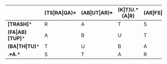 | | (TS\|RA\|QA)* | (AB\|UT\|AR)* | (K\|T)U.*(A\|R) | (AR\|FS\|ST)+ |
| ------------- | ------------- | ------------- | ------------- | ------------- |
| **[TRASH]***        | R | A | T | S |
| **(FA\|AB)[TUP]***  | A | B | U | T |
| **(BA\|TH\|TU)***   | T | U | B | A |
| **.\*A.\***         | S | T | A | R |
